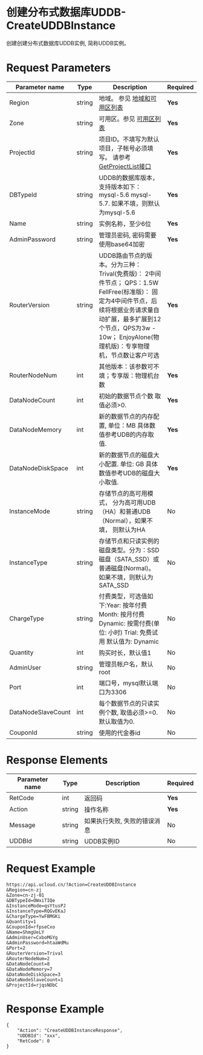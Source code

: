 # 创建分布式数据库UDDB-CreateUDDBInstance

创建创建分布式数据库UDDB实例, 简称UDDB实例。

# Request Parameters
|Parameter name|Type|Description|Required|
|---|---|---|---|
|Region|string|地域。 参见 [地域和可用区列表](api/summary/regionlist)|**Yes**|
|Zone|string|可用区。参见 [可用区列表](api/summary/regionlist)|**Yes**|
|ProjectId|string|项目ID。不填写为默认项目，子帐号必须填写。 请参考[GetProjectList接口](api/summary/get_project_list)|**Yes**|
|DBTypeId|string|UDDB的数据库版本，支持版本如下：mysql-5.6 mysql-5.7. 如果不填，则默认为mysql-5.6|**Yes**|
|Name|string|实例名称，至少6位|**Yes**|
|AdminPassword|string|管理员密码, 密码需要使用base64加密|**Yes**|
|RouterVersion|string|UDDB路由节点的版本。分为三种： Trival(免费版)： 2中间件节点； QPS：1.5W FellFree(标准版)： 固定为4中间件节点，后续将根据业务请求量自动扩展，最多扩展到12个节点，QPS为3w - 10w； EnjoyAlone(物理机版)：专享物理机，节点数让客户可选|**Yes**|
|RouterNodeNum|int|其他版本：该参数可不填；专享版：物理机台数|**Yes**|
|DataNodeCount|int|初始的数据节点个数 取值必须>0.|**Yes**|
|DataNodeMemory|int|新的数据节点的内存配置, 单位：MB 具体数值参考UDB的内存取值.|**Yes**|
|DataNodeDiskSpace|int|新的数据节点的磁盘大小配置. 单位: GB 具体数值参考UDB的磁盘大小取值.|**Yes**|
|InstanceMode|string|存储节点的高可用模式， 分为高可用UDB（HA）和普通UDB（Normal），如果不填， 则默认为HA|No|
|InstanceType|string|存储节点和只读实例的磁盘类型。分为：SSD磁盘（SATA_SSD）或普通磁盘(Normal)。 如果不填，则默认为SATA_SSD|No|
|ChargeType|string|付费类型，可选值如下:Year: 按年付费 Month: 按月付费 Dynamic: 按需付费(单位: 小时) Trial: 免费试用  默认值为: Dynamic|No|
|Quantity|int|购买时长，默认值1|No|
|AdminUser|string|管理员帐户名，默认root|No|
|Port|int|端口号，mysql默认端口为3306|No|
|DataNodeSlaveCount|int|每个数据节点的只读实例个数, 取值必须>=0. 默认取值为0.|No|
|CouponId|string|使用的代金券id|No|

# Response Elements
|Parameter name|Type|Description|Required|
|---|---|---|---|
|RetCode|int|返回码|**Yes**|
|Action|string|操作名称|**Yes**|
|Message|string|如果执行失败, 失败的错误消息|No|
|UDDBId|string|UDDB实例ID|No|

# Request Example
```
https://api.ucloud.cn/?Action=CreateUDDBInstance
&Region=cn-zj
&Zone=cn-zj-01
&DBTypeId=OWxiTIQe
&InstanceMode=qsYtusPJ
&InstanceType=RQGvEKaJ
&ChargeType=YwFBMGKi
&Quantity=1
&CouponId=rfpseCxo
&Name=ShmgUeLY
&AdminUser=CxboMGYg
&AdminPassword=htaaWdMu
&Port=2
&RouterVersion=Trival
&RouterNodeNum=2
&DataNodeCount=8
&DataNodeMemory=7
&DataNodeDiskSpace=3
&DataNodeSlaveCount=1
&ProjectId=rjqsNObC
```

# Response Example
```
{
    "Action": "CreateUDDBInstanceResponse", 
    "UDDBId": "xxx", 
    "RetCode": 0
}
```

